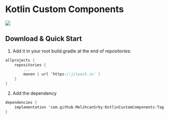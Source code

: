 # Kotlin Custom Components

[![](https://jitpack.io/v/MelihcanSrky/KotlinCustomComponents.svg)](https://jitpack.io/#MelihcanSrky/KotlinCustomComponents)

## Download & Quick Start

1. Add it in your root build.gradle at the end of repositories:
```kotlin
allprojects {
	repositories {
		...
		maven { url 'https://jitpack.io' }
	}
}
```
2. Add the dependency
```kotlin
dependencies {
	implementation 'com.github.MelihcanSrky:KotlinCustomComponents:Tag'
}
```
